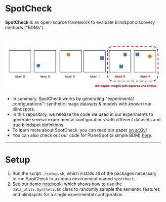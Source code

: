 # SpotCheck

**SpotCheck** is an open-source framework to evaluate blindspot discovery methods ("BDMs").  

![Images from an example experimental configuration generated using SpotCheck](spotcheck-example.png)

* In summary, SpotCheck works by generating "experimental configurations": synthetic image datasets & models with *known* true blindspots.
* In this repository, we release the code we used in our experiments to generate several experimental configurations with different datasets and true blindspot definitions.
* To learn more about SpotCheck, you can read our paper [on arXiv](https://arxiv.org/abs/2207.04104)!
* You can also check out our code for PlaneSpot (a simple BDM) [here](https://github.com/HazyResearch/domino/blob/main/domino/_slice/planespot.py).
---

# Setup

1. Run the script `./setup.sh`, which installs all of the packages necessary to run SpotCheck to a conda environment named `spotcheck`.
2. See our [demo notebook](https://github.com/njohnson99/spotcheck/blob/main/demo.ipynb), which shows how to use the `data_utils.SyntheticEC` class to randomly sample the semantic features and blindspots for a single experimental configuration.
